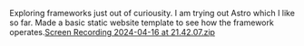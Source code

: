 Exploring frameworks just out of curiousity. I am trying out Astro which I like so far. Made a basic static website template to see how the framework operates.[Screen Recording 2024-04-16 at 21.42.07.zip](https://github.com/Mightysteve101/Website_Template_1/files/15005247/Screen.Recording.2024-04-16.at.21.42.07.zip)
